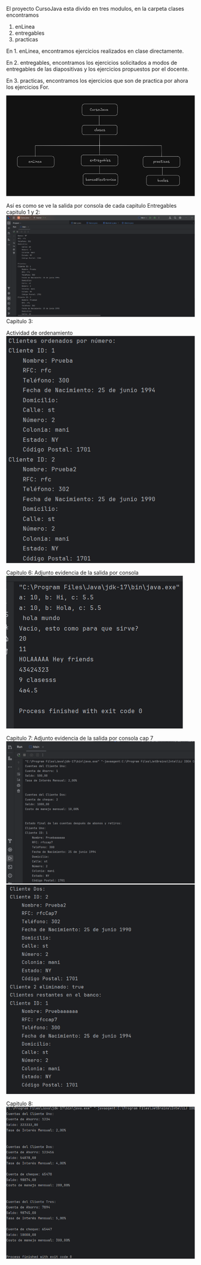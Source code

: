 El proyecto CursoJava esta divido en tres modulos, en la carpeta clases encontramos
1. enLinea
2. entregables
3. practicas

En 1. enLinea, encontramos ejercicios realizados en clase directamente.

En 2. entregables, encontramos los ejercicios solicitados a modos de entregables de las diapositivas y los ejercicios propuestos por el docente.

En 3. practicas, encontramos los ejercicios que son de practica por ahora los ejercicios For.


![img.png](img.png)

Así es como se ve la salida por consola de cada capitulo
Entregables capitulo 1 y 2:
![img_1.png](img_1.png)
Capitulo 3:

Actividad de ordenamiento
![img_2.png](img_2.png)

Capitulo 6:
Adjunto evidencia de la salida por consola
![img_3.png](img_3.png)

Capitulo 7: 
Adjunto evidencia de la salida por consola cap 7
![img_4.png](img_4.png)
![img_5.png](img_5.png)

Capitulo 8: 
![img_6.png](img_6.png)